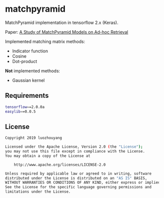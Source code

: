 # matchpyramid
MatchPyramid implementation in tensorflow 2.x (Keras).

Paper: [A Study of MatchPyramid Models on Ad-hoc Retrieval](https://arxiv.org/abs/1606.04648)

Implemented matching matrix methods:

* Indicator function
* Cosine
* Dot-product

**Not** implemented methods:

* Gaussian kernel

## Requirements

```bash
tensorflow==2.0.0a
easylib==0.0.5

```


## License

```bash
Copyright 2019 luozhouyang

Licensed under the Apache License, Version 2.0 (the "License");
you may not use this file except in compliance with the License.
You may obtain a copy of the License at

    http://www.apache.org/licenses/LICENSE-2.0

Unless required by applicable law or agreed to in writing, software
distributed under the License is distributed on an "AS IS" BASIS,
WITHOUT WARRANTIES OR CONDITIONS OF ANY KIND, either express or implied.
See the License for the specific language governing permissions and
limitations under the License.
```
